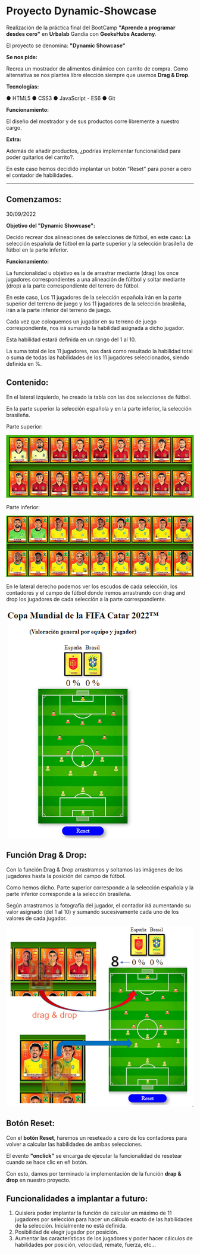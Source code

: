 
# Proyecto Dynamic-Showcase

Realización de la práctica final del BootCamp **"Aprende a programar desdes cero"** en **Urbalab** Gandía con **GeeksHubs Academy**.

El proyecto se denomina: **"Dynamic Showcase"**

**Se nos pide:**

Recrea un mostrador de alimentos dinámico con carrito de compra. Como alternativa se nos plantea libre elección siempre que usemos **Drag & Drop**.

**Tecnologías:**

● HTML5
● CSS3
● JavaScript - ES6
● Git

**Funcionamiento:**

El diseño del mostrador y de sus productos corre libremente a nuestro cargo.

**Extra:**

Además de añadir productos, ¿podrías implementar funcionalidad para poder quitarlos del carrito?. 

En este caso hemos decidido implantar un botón "Reset" para poner a cero el contador de habilidades.
______________

## Comenzamos: 
30/09/2022

**Objetivo del "Dynamic Showcase":**

Decido recrear dos alineaciones de selecciones de fútbol, en este caso: La selección española de fútbol en la parte superior y la selección brasileña de fútbol en la parte inferior.

**Funcionamiento:**

La funcionalidad u objetivo es la de arrastrar mediante (drag) los once jugadores correspondientes a una alineación de fúltbol y soltar mediante (drop) a la parte correspondiente del terrero de fútbol.

En este caso, Los 11 jugadores de la selección española irán en la parte superior del terreno de juego y los 11 jugadores de la selección brasileña, irán a la parte inferior del terreno de juego.

Cada vez que coloquemos un jugador en su terreno de juego correspondiente, nos irá sumando la habilidad asignada a dicho jugador. 

Esta habilidad estará definida en un rango del 1 al 10. 

La suma total de los 11 jugadores, nos dará como resultado la habilidad total o suma de todas las habilidades de los 11 jugadores seleccionados, siendo definida en %.

## Contenido:

En el lateral izquierdo, he creado la tabla con las dos selecciones de fútbol.

En la parte superior la selección española y en la parte inferior, la selección brasileña.

Parte superior:

![image](/img/spainreadme.PNG)

Parte inferior:

![image](/img/brasilreadme.PNG)

En le lateral derecho podemos ver los escudos de cada selección, los contadores y el campo de fútbol donde iremos arrastrando con drag and drop los jugadores de cada selección a la parte correspondiente.

![image](/img/futbolreadme.png)

## Función Drag & Drop:

Con la función Drag & Drop arrastramos y soltamos las imágenes de los jugadores hasta la posición del campo de fútbol.

Como hemos dicho. Parte superior corresponde a la selección española y la parte inferior corresponde a la selección brasileña.

Según arrastramos la fotografía del jugador, el contador irá aumentando su valor asignado (del 1 al 10) y sumando sucesivamente cada uno de los valores de cada jugador.

![image](/img/draganddropreadme.png)

## Botón Reset:

Con el **botón Reset**, haremos un reseteado a cero de los contadores para volver a calcular las habilidades de ambas selecciones. 

El evento **"onclick"** se encarga de ejecutar la funcionalidad de resetear cuando se hace clic en eñ botón.

Con esto, damos por terminado la implementación de la función **drap & drop** en nuestro proyecto.

## Funcionalidades a implantar a futuro:

1. Quisiera poder implantar la función de calcular un máximo de 11 jugadores por selección para hacer un cálculo exacto de las habilidades de la selección. Inicialmente no está definida.
2. Posibilidad de elegir jugador por posición.
3. Aumentar las características de los jugadores y poder hacer cálculos de habilidades por posición, velocidad, remate, fuerza, etc...
